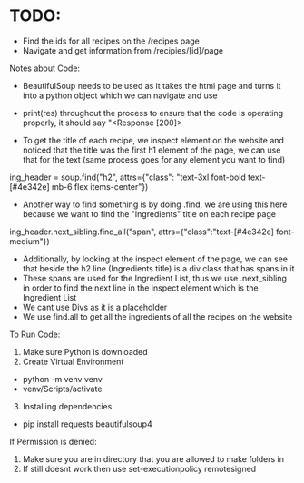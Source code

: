 # TODO:
- Find the ids for all recipes on the /recipes page
- Navigate and get information from /recipies/[id]/page

Notes about Code:
- BeautifulSoup needs to be used as it takes the html page and turns it into a python object which we can navigate and use

- print(res) throughout the process to ensure that the code is operating properly, it should say "<Response [200]>

- To get the title of each recipe, we inspect element on the website and noticed that the title was the first h1 element of the page, we can use that for the text (same process goes for any element you want to find)

ing_header = soup.find("h2", attrs={"class": "text-3xl font-bold text-[#4e342e] mb-6 flex items-center"})
- Another way to find something is by doing .find, we are using this here because we want to find the "Ingredients" title on each recipe page

ing_header.next_sibling.find_all("span", attrs={"class":"text-[#4e342e] font-medium"})
- Additionally, by looking at the inspect element of the page, we can see that beside the h2 line (Ingredients title) is a div class that has spans in it
- These spans are used for the Ingredient List, thus we use .next_sibling in order to find the next line in the inspect element which is the Ingredient List
- We cant use Divs as it is a placeholder
- We use find.all to get all the ingredients of all the recipes on the website 

To Run Code:
1. Make sure Python is downloaded
2. Create Virtual Environment
- python -m venv venv
- venv/Scripts/activate
3. Installing dependencies
- pip install requests beautifulsoup4

If Permission is denied:
1. Make sure you are in directory that you are allowed to make folders in
2. If still doesnt work then use set-executionpolicy remotesigned